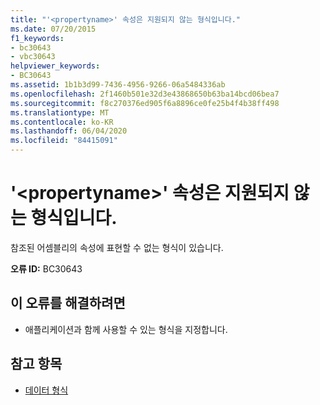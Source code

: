 ```yaml
---
title: "'<propertyname>' 속성은 지원되지 않는 형식입니다."
ms.date: 07/20/2015
f1_keywords:
- bc30643
- vbc30643
helpviewer_keywords:
- BC30643
ms.assetid: 1b1b3d99-7436-4956-9266-06a5484336ab
ms.openlocfilehash: 2f1460b501e32d3e43868650b63ba14bcd06bea7
ms.sourcegitcommit: f8c270376ed905f6a8896ce0fe25b4f4b38ff498
ms.translationtype: MT
ms.contentlocale: ko-KR
ms.lasthandoff: 06/04/2020
ms.locfileid: "84415091"
---
```

# <a name="property-propertyname-is-of-an-unsupported-type"></a>'\<propertyname>' 속성은 지원되지 않는 형식입니다.
참조된 어셈블리의 속성에 표현할 수 없는 형식이 있습니다.  
  
 **오류 ID:** BC30643  
  
## <a name="to-correct-this-error"></a>이 오류를 해결하려면  
  
- 애플리케이션과 함께 사용할 수 있는 형식을 지정합니다.  
  
## <a name="see-also"></a>참고 항목

- [데이터 형식](../programming-guide/language-features/data-types/index.md)
